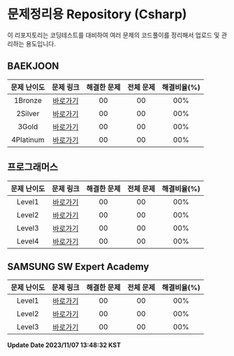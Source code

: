 # 문제정리용 Repository (Csharp)

이 리포지토리는 코딩테스트를 대비하여 여러 문제의 코드풀이를 정리해서 업로드 및 관리하는 용도입니다.<br>

## BAEKJOON


| 문제 난이도 | 문제 링크 | 해결한 문제 | 전체 문제 | 해결비율(%) |
| :--: |:--: |:--: |:--: |:--: |
|1Bronze|[바로가기](#)|00|00|00%|
|2Silver|[바로가기](#)|00|00|00%|
|3Gold|[바로가기](#)|00|00|00%|
|4Platinum|[바로가기](#)|00|00|00%|

## 프로그래머스


| 문제 난이도 | 문제 링크 | 해결한 문제 | 전체 문제 | 해결비율(%) |
| :--: |:--: |:--: |:--: |:--: |
|Level1|[바로가기](#)|00|00|00%|
|Level2|[바로가기](#)|00|00|00%|
|Level3|[바로가기](#)|00|00|00%|
|Level4|[바로가기](#)|00|00|00%|


## SAMSUNG SW Expert Academy


| 문제 난이도 | 문제 링크 | 해결한 문제 | 전체 문제 | 해결비율(%) |
| :--: |:--: |:--: |:--: |:--: |
|Level1|[바로가기](#)|00|00|00%|
|Level2|[바로가기](#)|00|00|00%|
|Level3|[바로가기](#)|00|00|00%|

**Update Date 2023/11/07 13:48:32 KST**
